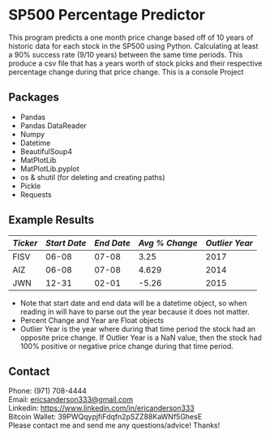 # SP500 Percentage Predictor
This program predicts a one month price change based off of 10 years of historic data
for each stock in the SP500 using Python. Calculating at least a 90% success rate (9/10 years)
between the same time periods. This produce a csv file that has a years worth of 
stock picks and their respective percentage change during that price change. This is a console Project
## Packages
* Pandas
* Pandas DataReader
* Numpy
* Datetime
* BeautifulSoup4
* MatPlotLib
* MatPlotLib.pyplot
* os & shutil (for deleting and creating paths)
* Pickle
* Requests
## Example Results
 *Ticker* | *Start Date* | *End Date* | *Avg % Change* | *Outlier Year* 
 ---------|--------------|------------|----------------|----------------
 FISV | 06-08 | 07-08 | 3.25 | 2017
 AIZ | 06-08 | 07-08 | 4.629 | 2014
 JWN | 12-31 | 02-01 | -5.26 | 2015
 * Note that start date and end data will be a datetime object, so when reading
 in will have to parse out the year because it does not matter.
 * Percent Change and Year are Float objects
 * Outlier Year is the year where during that time period the stock had an opposite 
 price change. If Outlier Year is a NaN value, then the stock had 100% positive or negative price
 change during that time period.
## Contact
 Phone: (971) 708-4444<br />
 Email: ericsanderson333@gmail.com<br />
 Linkedin: https://www.linkedin.com/in/ericanderson333 <br />
 Bitcoin Wallet: 39PWQqypjfiFdqfn2pSZZ88KaWNf5GhesE <br />
 Please contact me and send me any questions/advice! Thanks!
 


 
 
 
